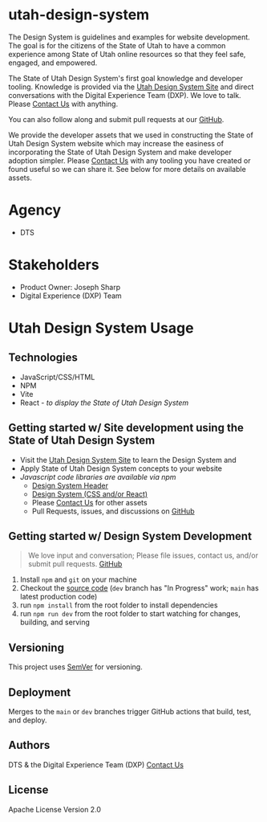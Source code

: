 # utah-design-system
The Design System is guidelines and examples for website development. The goal is for the
citizens of the State of Utah to have a common experience among State of Utah online resources
so that they feel safe, engaged, and empowered.

The State of Utah Design System's first goal knowledge and developer tooling. Knowledge is provided via 
the [Utah Design System Site](https://designsystem.utah.gov) and direct conversations with the 
Digital Experience Team (DXP). We love to talk. Please [Contact Us](https://designsystem.utah.gov/resources/gettingStarted) with anything.

You can also follow along and submit pull requests at our [GitHub](https://github.com/utahdts/utah-design-system).

We provide the developer assets that we used in constructing the State of Utah Design System website
which may increase the easiness of incorporating the State of Utah Design System and make developer
adoption simpler. Please [Contact Us](https://designsystem.utah.gov/resources/gettingStarted) with any
tooling you have created or found useful so we can share it. See below for more details on available assets.

# Agency
- DTS

# Stakeholders
- Product Owner: Joseph Sharp
- Digital Experience (DXP) Team

# Utah Design System Usage
## Technologies
- JavaScript/CSS/HTML
- NPM
- Vite
- React - *to display the State of Utah Design System*

## Getting started w/ Site development using the State of Utah Design System
- Visit the [Utah Design System Site](https://designsystem.utah.gov) to learn the Design System and
- Apply State of Utah Design System concepts to your website
- *Javascript code libraries are available via npm*
  - [Design System Header](https://www.npmjs.com/package/@utahdts/utah-design-system-header)
  - [Design System (CSS and/or React)](https://www.npmjs.com/package/@utahdts/utah-design-system)
  - Please [Contact Us](https://designsystem.utah.gov/resources/gettingStarted) for other assets
  - Pull Requests, issues, and discussions on [GitHub](https://github.com/utahdts/utah-design-system)

## Getting started w/ Design System Development
  > We love input and conversation; Please file issues, contact us, and/or submit pull requests. [GitHub](https://github.com/utahdts/utah-design-system)
1. Install `npm` and `git` on your machine
1. Checkout the [source code](https://github.com/utahdts/utah-design-system) (`dev` branch has "In Progress" work; `main` has latest production code)
1. run `npm install` from the root folder to install dependencies
1. run `npm run dev` from the root folder to start watching for changes, building, and serving

## Versioning
This project uses [SemVer](http://semver.org/) for versioning.

## Deployment
Merges to the `main` or `dev` branches trigger GitHub actions that build, test, and deploy.

## Authors
DTS & the Digital Experience Team (DXP) [Contact Us](https://designsystem.utah.gov/resources/gettingStarted)

## License
Apache License Version 2.0
